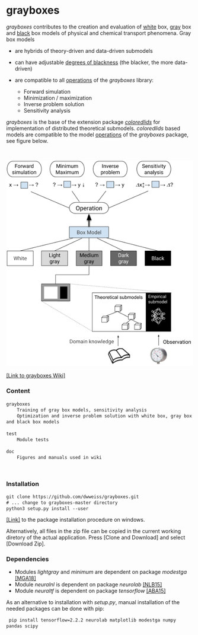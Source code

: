 # grayboxes 

_grayboxes_ contributes to the creation and evaluation of [white](https://github.com/dwweiss/grayboxes/wiki/2.-White-box-model) box, [gray](https://github.com/dwweiss/grayboxes/wiki/3.-Gray-box-model) box and [black](https://github.com/dwweiss/grayboxes/wiki/4.-Black-box-model) box models of physical and chemical transport phenomena. Gray box models 

- are hybrids of theory-driven and data-driven submodels

- can have adjustable [degrees of blackness](https://github.com/dwweiss/grayboxes/wiki/5.-Model-evaluation#52-degree-of-model-blackness) (the blacker, the more data-driven) 

- are compatible to all [operations](https://github.com/dwweiss/grayboxes/wiki/6.-Operations-on-model#61-operations) of the _grayboxes_ library:

     - Forward simulation
     - Minimization / maximization     
     - Inverse problem solution
     - Sensitivity analysis 

_grayboxes_  is the base of the extension package [_coloredlids_](https://github.com/dwweiss/coloredlids/wiki) for  implementation of distributed theoretical submodels. _coloredlids_  based models are compatible to the model [operations](https://github.com/dwweiss/grayboxes/wiki/6.-Operations-on-model) of the _grayboxes_ package, see figure below.


<br>
<p align="center"><img src="https://github.com/dwweiss/grayboxes/blob/master/doc/fig/operationsOnBoxTypeModels_mediumGray_observation.png">
</p>

[[Link to grayboxes Wiki]](https://github.com/dwweiss/grayboxes/wiki)


### Content

    grayboxes
        Training of gray box models, sensitivity analysis
        Optimization and inverse problem solution with white box, gray box and black box models

    test
        Module tests

    doc
        Figures and manuals used in wiki
        
### Installation

    git clone https://github.com/dwweiss/grayboxes.git
    # ... change to grayboxes-master directory
    python3 setup.py install --user
    
[[Link]](https://github.com/dwweiss/grayboxes/blob/master/doc/installation/windowsinstallation.md#installation-proposal) 
 to the package installation procedure on windows.
 
 Alternatively, all files in the zip file can be copied in the current working diretory of the actual application. Press [Clone and Download] and select [Download Zip].

 
### Dependencies

- Modules _lightgray_ and _minimum_ are dependent on package _modestga_ [[MGA18]](https://github.com/dwweiss/grayboxes/wiki/References#mga18)
- Module _neuralnl_ is dependent on package _neurolab_ [[NLB15]](https://github.com/dwweiss/grayboxes/wiki/References#nlb15)
- Module _neuraltf_ is dependent on package _tensorflow_ [[ABA15]](https://github.com/dwweiss/grayboxes/wiki/References#aba15)

As an alternative to installation with _setup.py_, manual installation of the needed packages can be done with pip:

     pip install tensorflow=2.2.2 neurolab matplotlib modestga numpy pandas scipy
